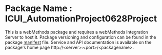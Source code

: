 # Package Name : ICUI_AutomationProject0628Project
This is a webMethods package and requires a webMethods Integration Server to host it. Package versioning and configuration can be found in the package [manifest](./ICUI_AutomationProject0628Project/manifest.v3) file. Service and API documentation is available on the package's home page http://&lt;server&gt;:&lt;port&gt;/&lt;packagename>.